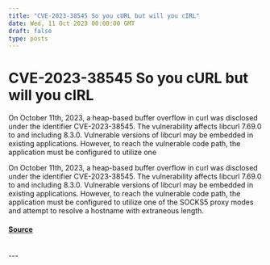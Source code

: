```yaml
---
title: "CVE-2023-38545 So you cURL but will you cIRL"
date: Wed, 11 Oct 2023 00:00:00 GMT
draft: false
type: posts
---
```

# CVE-2023-38545 So you cURL but will you cIRL





On October 11th, 2023, a heap-based buffer overflow in curl was disclosed under the identifier CVE-2023-38545. The vulnerability affects libcurl 7.69.0 to and including 8.3.0. Vulnerable versions of libcurl may be embedded in existing applications. However, to reach the vulnerable code path, the application must be configured to utilize one

On October 11th, 2023, a heap-based buffer overflow in curl was disclosed under the identifier CVE-2023-38545. The vulnerability affects libcurl 7.69.0 to and including 8.3.0. Vulnerable versions of libcurl may be embedded in existing applications. However, to reach the vulnerable code path, the application must be configured to utilize one of the SOCKS5 proxy modes and attempt to resolve a hostname with extraneous length.

#### [Source](https://www.greynoise.io/blog/cve-2023-38545-so-you-curl-but-will-you-cirl)

<br/>
---
